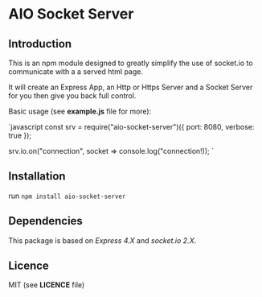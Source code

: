 # AIO Socket Server


## Introduction

This is an npm module designed to greatly simplify the use of socket.io
to communicate with a a served html page.

It will create an Express App, an Http or Https Server and a Socket Server
for you then give you back full control.

Basic usage (see **example.js** file for more):

`javascript
const srv = require("aio-socket-server")({
    port: 8080,
    verbose: true
});

srv.io.on("connection", socket => console.log("connection!));
`


## Installation

run `npm install aio-socket-server`


## Dependencies

This package is based on *Express 4.X* and *socket.io 2.X*.


## Licence

MIT (see **LICENCE** file)
